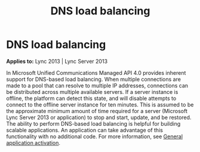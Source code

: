 ﻿---
title: DNS load balancing
TOCTitle: DNS load balancing
ms:assetid: c9a63210-ada3-4a93-aa57-4fdbe0a95dc2
ms:mtpsurl: https://msdn.microsoft.com/en-us/library/Dn465931(v=office.15)
ms:contentKeyID: 57102425
ms.date: 07/25/2014
mtps_version: v=office.15
---

# DNS load balancing


**Applies to:** Lync 2013 | Lync Server 2013

In Microsoft Unified Communications Managed API 4.0 provides inherent support for DNS-based load balancing. When multiple connections are made to a pool that can resolve to multiple IP addresses, connections can be distributed across multiple available servers. If a server instance is offline, the platform can detect this state, and will disable attempts to connect to the offline server instance for ten minutes. This is assumed to be the approximate minimum amount of time required for a server (Microsoft Lync Server 2013 or application) to stop and start, update, and be restored. The ability to perform DNS-based load balancing is helpful for building scalable applications. An application can take advantage of this functionality with no additional code. For more information, see [General application activation](general-application-activation.md).

